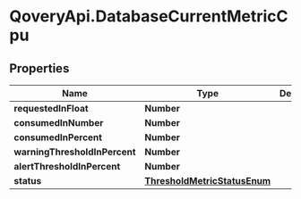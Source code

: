 # QoveryApi.DatabaseCurrentMetricCpu

## Properties

Name | Type | Description | Notes
------------ | ------------- | ------------- | -------------
**requestedInFloat** | **Number** |  | [optional] 
**consumedInNumber** | **Number** |  | [optional] 
**consumedInPercent** | **Number** |  | [optional] 
**warningThresholdInPercent** | **Number** |  | [optional] 
**alertThresholdInPercent** | **Number** |  | [optional] 
**status** | [**ThresholdMetricStatusEnum**](ThresholdMetricStatusEnum.md) |  | [optional] 


